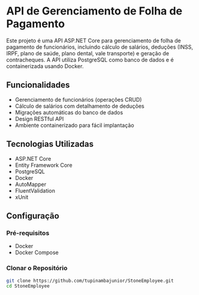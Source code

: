 # API de Gerenciamento de Folha de Pagamento

Este projeto é uma API ASP.NET Core para gerenciamento de folha de pagamento de funcionários, incluindo cálculo de salários, deduções (INSS, IRPF, plano de saúde, plano dental, vale transporte) e geração de contracheques. A API utiliza PostgreSQL como banco de dados e é containerizada usando Docker.

## Funcionalidades

- Gerenciamento de funcionários (operações CRUD)
- Cálculo de salários com detalhamento de deduções
- Migrações automáticas do banco de dados
- Design RESTful API
- Ambiente containerizado para fácil implantação

## Tecnologias Utilizadas

- ASP.NET Core
- Entity Framework Core
- PostgreSQL
- Docker
- AutoMapper
- FluentValidation
- xUnit

## Configuração

### Pré-requisitos

- Docker
- Docker Compose

### Clonar o Repositório

```sh
git clone https://github.com/tupinambajunior/StoneEmployee.git
cd StoneEmployee
